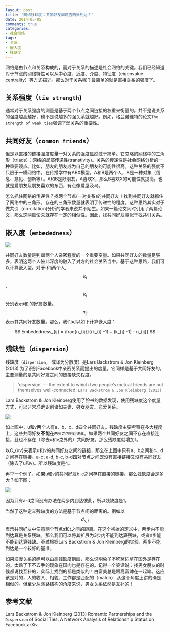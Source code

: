 ```yaml
---
layout: post
title: "网络残缺度：共同好友间可否两步到达？"
date: 2014-05-05 
comments: true
categories:
- 社会网络
tags:
- 关系
- 嵌入度
- 残缺度
---
```



网络是由节点和关系构成的，而对于关系的描述是社会网络的关键。我们已经知道对于节点的网络特性可以从中心度、近度、介度、特征度（eigenvalue centrality）等方式描述。那么对于关系呢？最简单的就是直接关系的强度了。

## 关系强度（`tie strength`)
通常对于关系强度的测量是基于两个节点之间链接的权重来衡量的。并不是说关系的强度越高越好，也不是说越多的强关系就越好。例如，格兰诺维特的论文`The strength of weak ties`强调了弱关系的重要性。


## 共同好友（`common friends`）
但是以直接的链接强度度量一对关系的强度显然过于简单。它忽略的网络中的三角形（triads）：网络的局部传递性(transtivity)。关系的传递性是社会网络分析的一种重要观点。比如，朋友的朋友成为自己的朋友的可能性很高。这种关系的强度不只限于一模网络中。在传播学中有ABX模型，A和B是两个人，X是一种对象（信息、意见、创新等）。A和B是好朋友，A喜欢X，那么B喜欢X的可能性就提高。也就是爱朋友及朋友喜欢的东西，有点像爱屋及乌。

怎么抓住网络的传递性？找两个节点(一对关系)的共同好友！找到共同好友就抓住了网络中的三角形。存在的三角形数量就表明了传递性的程度。这种思路其实对于做共引（co-citation)分析的学者来说并不陌生。如果一篇论文同时引用了两篇论文，那么这两篇论文就存在一定的相似性。因此，找共同好友类似于找共引关系。


## 嵌入度（`embededness`）
![](https://farm6.staticflickr.com/5323/13926813860_7382ec2f52_o.png)

共同好友数量是判断两个人亲密程度的一个重要变量。如果共同好友的数量足够多，表明这两个人彼此深度的融入了对方的社会关系当中。基于这种思路，我们可以计算嵌入型。对于i和j两个人, $$k_{i}$$、$$k_{j}$$分别表示i和j的好友数量。$$n_{ij}$$表示其共同好友数量。那么，我们可以如下计算嵌入度：

$$
Embededness_{ij} = \frac{n_{ij}}{(k_{i} -1) + (k_{j} -1) - n_{ij}}
$$

## 残缺性（`dispersion`）

残缺度（`dispersion`， 或译为分散度）是Lars Backstrom & Jon Kleinberg (2013) 为了识别Facebook中亲密关系而提出的度量。它同样是基于共同好友的，主要测量的是共同好友之间的链接缺失程度。


> ‘dispersion’ — the extent to which two people’s mutual friends are not themselves well-connected. `Lars Backstrom & Jon Kleinberg (2013)`

Lars Backstrom & Jon Kleinberg使用了脸书的数据发现，使用残缺度这个度量方式，可以非常准确识别诸如夫妻、男女朋友、恋爱关系。

![](https://farm8.staticflickr.com/7429/14090280746_d962b282c8_o.png)

如上图中，u和v两个人有a、b、c、d四个共同好友。残缺度主要考察在多大程度上，这些共同好友**不能**在`两步之内到达彼此`。如果两个共同好友之间不存在直接连接，且也不存在（除去u和v之外的）共同好友，那么残缺度就增加1。

以C_{uv}来表示u和v的共同好友之间的链接，那么在上图中只有a、b之间和c、d之间存在链接。a-c, a-d, b-c, b-d四对节点之间既没有直接链接又没有共同好友（除去了u和v)。所以残缺度是4。

再举一个例子，如果u和v的共同好友b-c之间存在直接的链接。那么残缺度会是多大？如下图：

![](https://farm3.staticflickr.com/2936/14133498133_ed0857e2a0_o.png)

因为只有a-d之间没有办法在两步内到达彼此，所以残缺度是1。

当然了这种定义残缺度的方法是基于节点间的距离的。例如以$$d_{s, t}$$表示共同好友中任意两个节点s和t之间的距离。在这个初始的定义中，两步内不能到达算是关系残缺。那么我们可以将其扩展为3步内不能到达算残缺，或者n步能不能到达算残缺。不过根据Lars Backstrom & Jon Kleinberg的实验，两步不能到达是一个较好的基准。

如果浪漫关系的确可以由高残缺度刻画，那么说明兔子不吃窝边草在国外是存在的。太熟了下不去手的现象在国内也是存在的。记得一个笑话说：找男女朋友的时候都说找互补的，实际上找到的都是类似的！白富美总是跟高富帅在一起嘛。这应该是对的，人的收入、相貌、工作都是匹配的（match）,从这个角度上讲的确是相似的。但至少从网路结构的角度来说，男女关系依然是互补的！


## 参考文献

Lars Backstrom & Jon Kleinberg (2013) Romantic Partnerships and the `Dispersion` of Social Ties: A Network Analysis of Relationship Status on Facebook.arXiv
